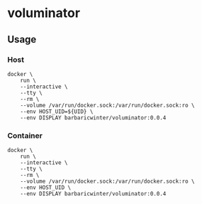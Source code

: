 <!--
# Copyright © (C) 2017 Emory Merryman <emory.merryman@deciphernow.com>
#   This file is part of voluminator.
#
#   voluminator is free software: you can redistribute it and/or modify
#   it under the terms of the GNU General Public License as published by
#   the Free Software Foundation, either version 3 of the License, or
#   (at your option) any later version.
#
#   voluminator is distributed in the hope that it will be useful,
#   but WITHOUT ANY WARRANTY; without even the implied warranty of
#   MERCHANTABILITY or FITNESS FOR A PARTICULAR PURPOSE.  See the
#   GNU General Public License for more details.
#
#   You should have received a copy of the GNU General Public License
#   along with voluminator.  If not, see <http://www.gnu.org/licenses/>.
-->

# voluminator

## Usage

### Host

```
docker \
	run \
	--interactive \
	--tty \
	--rm \
	--volume /var/run/docker.sock:/var/run/docker.sock:ro \
	--env HOST_UID=${UID} \
	--env DISPLAY barbaricwinter/voluminator:0.0.4
 ```
 
 ### Container
 
```
docker \
	run \
	--interactive \
	--tty \
	--rm \
	--volume /var/run/docker.sock:/var/run/docker.sock:ro \
	--env HOST_UID \
	--env DISPLAY barbaricwinter/voluminator:0.0.4
 ```